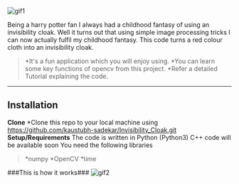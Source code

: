 
![gif1](https://user-images.githubusercontent.com/82534529/218003790-284527a4-a9de-45d1-b87b-38c84d569923.gif)

Being a harry potter fan I always had a childhood fantasy of using an invisibility cloak. Well it turns out that using simple image processing tricks I can now actually fulfil my childhood fantasy. This code turns a red colour cloth into an invisibility cloak.
>*It's a fun application which you will enjoy using.
>*You can learn some key functions of opencv from this project.
>*Refer a detailed Tutorial explaining the code.
---------------------------------------------------------------
Installation
-------------

**Clone**
*Clone this repo to your local machine using https://github.com/kaustubh-sadekar/Invisibility_Cloak.git
**Setup/Requirements**
The code is written in Python (Python3) C++ code will be available soon You need the following libraries

>*numpy
>*OpenCV
>*time





###This is how it works###
![gif2](https://user-images.githubusercontent.com/82534529/218004930-66b6dac5-503e-4d45-86e1-12f09d567b05.gif)
